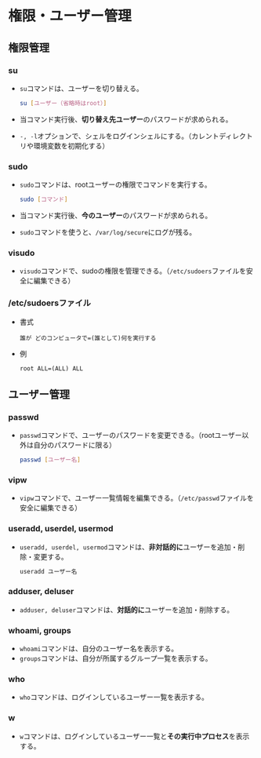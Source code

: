 # 権限・ユーザー管理

## 権限管理

### su

- `su`コマンドは、ユーザーを切り替える。

  ```bash
  su [ユーザー（省略時はroot）]
  ```

- 当コマンド実行後、**切り替え先ユーザー**のパスワードが求められる。
- `-, -l`オプションで、シェルをログインシェルにする。（カレントディレクトリや環境変数を初期化する）

### sudo

- `sudo`コマンドは、rootユーザーの権限でコマンドを実行する。

  ```bash
  sudo [コマンド]
  ```

- 当コマンド実行後、**今のユーザー**のパスワードが求められる。
- `sudo`コマンドを使うと、`/var/log/secure`にログが残る。

### visudo

- `visudo`コマンドで、sudoの権限を管理できる。（`/etc/sudoers`ファイルを安全に編集できる）

### /etc/sudoersファイル

- 書式

  ```text
  誰が どのコンピュータで=(誰として)何を実行する
  ```

- 例

  ```text
  root ALL=(ALL) ALL
  ```

## ユーザー管理

### passwd

- `passwd`コマンドで、ユーザーのパスワードを変更できる。（rootユーザー以外は自分のパスワードに限る）

  ```bash
  passwd [ユーザー名]
  ```

### vipw

- `vipw`コマンドで、ユーザー一覧情報を編集できる。（`/etc/passwd`ファイルを安全に編集できる）

### useradd, userdel, usermod

- `useradd, userdel, usermod`コマンドは、**非対話的に**ユーザーを追加・削除・変更する。

  ```bash
  useradd ユーザー名
  ```

### adduser, deluser

- `adduser, deluser`コマンドは、**対話的に**ユーザーを追加・削除する。

### whoami, groups

- `whoami`コマンドは、自分のユーザー名を表示する。
- `groups`コマンドは、自分が所属するグループ一覧を表示する。

### who

- `who`コマンドは、ログインしているユーザー一覧を表示する。

### w

- `w`コマンドは、ログインしているユーザー一覧と**その実行中プロセス**を表示する。
